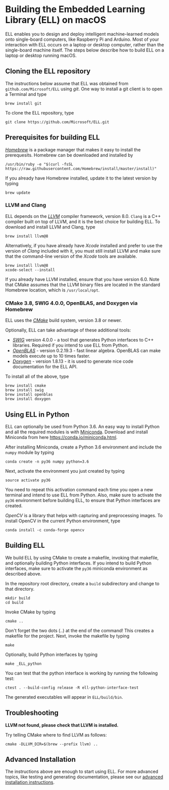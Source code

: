 # Building the Embedded Learning Library (ELL) on macOS

ELL enables you to design and deploy intelligent machine-learned models onto single-board computers, like Raspberry Pi and Arduino. Most of your interaction with ELL occurs on a laptop or desktop computer, rather than the single-board machine itself. The steps below describe how to build ELL on a laptop or desktop running macOS.

## Cloning the ELL repository

The instructions below assume that ELL was obtained from `github.com/Microsoft/ELL` using *git*. One way to install a git client is to open a Terminal and type

```shell
brew install git
```

To clone the ELL repository, type

```shell
git clone https://github.com/Microsoft/ELL.git
```

## Prerequisites for building ELL

[*Homebrew*](http://brew.sh/) is a package manager that makes it easy to install the prerequesits. Homebrew can be downloaded and installed by

```shell
/usr/bin/ruby -e "$(curl -fsSL https://raw.githubusercontent.com/Homebrew/install/master/install)"
```

If you already have Homebrew installed, update it to the latest version by typing

```shell
brew update
```

### LLVM and Clang

ELL depends on the [*LLVM*](http://llvm.org/) compiler framework, version 8.0.  `Clang` is a C++ compiler built on top of LLVM, and it is the best choice for building ELL. To download and install LLVM and Clang, type

```shell
brew install llvm@8
```

Alternatively, if you have already have *Xcode* installed and prefer to use the version of *Clang* included with it, you must still install LLVM and make sure that the command-line version of the *Xcode* tools are available.

```shell
brew install llvm@8
xcode-select --install
```

If you already have LLVM installed, ensure that you have version 6.0. Note that CMake assumes that the LLVM binary files are located in the standard Homebrew location, which is `/usr/local/opt`.

### CMake 3.8, SWIG 4.0.0, OpenBLAS, and Doxygen via Homebrew

ELL uses the [*CMake*](https://cmake.org/) build system, version 3.8 or newer.

Optionally, ELL can take advantage of these additional tools:

* [*SWIG*](http://swig.org) version 4.0.0 - a tool that generates Python interfaces to C++ libraries. Required if you intend to use ELL from Python.
* [*OpenBLAS*](http://www.openblas.net/) - version 0.2.19.3 - fast linear algebra. OpenBLAS can make models execute up to 10 times faster.
* [*Doxygen*](www.doxygen.org/) -  version 1.8.13 - it is used to generate nice code documentation for the ELL API.

To install all of the above, type

```shell
brew install cmake
brew install swig
brew install openblas
brew install doxygen
```

## Using ELL in Python

ELL can optionally be used from Python 3.6.
An easy way to install Python and all the required modules is with [Miniconda](https://conda.io/miniconda.html).
Download and install Miniconda from here <https://conda.io/miniconda.html>.

After installing Miniconda, create a Python 3.6 environment and include the `numpy` module by typing

```shell
conda create -n py36 numpy python=3.6
```

Next, activate the environment you just created by typing

```shell
source activate py36
```

You need to repeat this activation command each time you open a new terminal and intend to use ELL from Python. Also, make sure to activate the `py36` environment before building ELL, to ensure that Python interfaces are created.

*OpenCV* is a library that helps with capturing and preprocessing images. To install OpenCV in the current Python environment, type

```shell
conda install -c conda-forge opencv
```

## Building ELL

We build ELL by using CMake to create a makefile, invoking that makefile, and optionally building Python interfaces. If you intend to build Python interfaces, make sure to activate the `py36` miniconda environment as described above.

In the repository root directory, create a `build` subdirectory and change to that directory.

```shell
mkdir build
cd build
```

Invoke CMake by typing

```shell
cmake ..
```

Don't forget the two dots (..) at the end of the command! This creates a makefile for the project. Next, invoke the makefile by typing

```shell
make
```

Optionally, build Python interfaces by typing

```shell
make _ELL_python
```

You can test that the python interface is working by running the following test:

```shell
ctest . --build-config release -R ell-python-interface-test
```

The generated executables will appear in `ELL/build/bin`.

## Troubleshooting

**LLVM not found, please check that LLVM is installed.**

Try telling CMake where to find LLVM as follows:

```shell
cmake -DLLVM_DIR=$(brew --prefix llvm) ..
```

## Advanced Installation

The instructions above are enough to start using ELL. For more advanced topics, like testing and generating documentation, please see our [advanced installation instructions](INSTALL-Advanced.md).
